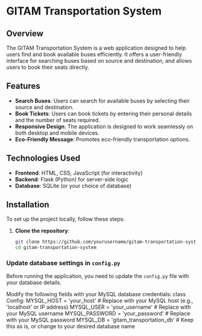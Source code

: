 # GITAM Transportation System

## Overview

The GITAM Transportation System is a web application designed to help users find and book available buses efficiently. It offers a user-friendly interface for searching buses based on source and destination, and allows users to book their seats directly.

## Features

- **Search Buses**: Users can search for available buses by selecting their source and destination.
- **Book Tickets**: Users can book tickets by entering their personal details and the number of seats required.
- **Responsive Design**: The application is designed to work seamlessly on both desktop and mobile devices.
- **Eco-Friendly Message**: Promotes eco-friendly transportation options.

## Technologies Used

- **Frontend**: HTML, CSS, JavaScript (for interactivity)
- **Backend**: Flask (Python) for server-side logic
- **Database**: SQLite (or your choice of database)

## Installation

To set up the project locally, follow these steps:

1. **Clone the repository**:
   ```bash
   git clone https://github.com/yourusername/gitam-transportation-system.git
   cd gitam-transportation-system

### Update database settings in `config.py`
Before running the application, you need to update the `config.py` file with your database details. 

   Modify the following fields with your MySQL database credentials:
   class Config:
       MYSQL_HOST = 'your_host'           # Replace with your MySQL host (e.g., 'localhost' or IP address)
       MYSQL_USER = 'your_username'       # Replace with your MySQL username
       MYSQL_PASSWORD = 'your_password'    # Replace with your MySQL password
       MYSQL_DB = 'gitam_transportation_db'  # Keep this as is, or change to your desired database name

